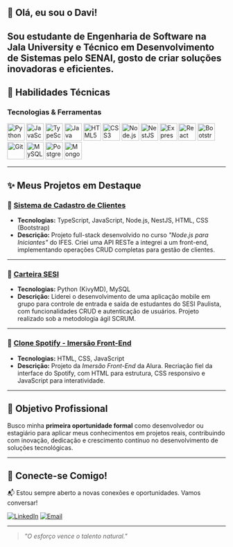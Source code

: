 ## 👋 Olá, eu sou o Davi!

Sou estudante de **Engenharia de Software** na **Jala University** e **Técnico em Desenvolvimento de Sistemas** pelo **SENAI**, gosto de criar soluções inovadoras e eficientes. 
---

## 🚀 Habilidades Técnicas

### Tecnologias & Ferramentas

<p align="left">
  <img src="https://cdn.jsdelivr.net/gh/devicons/devicon/icons/python/python-original.svg" title="Python" width="40"/>
  <img src="https://cdn.jsdelivr.net/gh/devicons/devicon/icons/javascript/javascript-original.svg" title="JavaScript" width="40"/>
  <img src="https://cdn.jsdelivr.net/gh/devicons/devicon/icons/typescript/typescript-original.svg" title="TypeScript" width="40"/>
  <img src="https://cdn.jsdelivr.net/gh/devicons/devicon/icons/java/java-original.svg" title="Java" width="40"/>
  <img src="https://cdn.jsdelivr.net/gh/devicons/devicon/icons/html5/html5-original.svg" title="HTML5" width="40"/>
  <img src="https://cdn.jsdelivr.net/gh/devicons/devicon/icons/css3/css3-original.svg" title="CSS3" width="40"/>
  <img src="https://cdn.jsdelivr.net/gh/devicons/devicon/icons/nodejs/nodejs-original.svg" title="Node.js" width="40"/>
  <img src="https://cdn.jsdelivr.net/gh/devicons/devicon/icons/nestjs/nestjs-original.svg" title="NestJS" width="40"/>
  <img src="https://cdn.jsdelivr.net/gh/devicons/devicon/icons/express/express-original.svg" title="Express.js" width="40"/>
  <img src="https://cdn.jsdelivr.net/gh/devicons/devicon/icons/react/react-original.svg" title="React Native" width="40"/>
  <img src="https://cdn.jsdelivr.net/gh/devicons/devicon/icons/bootstrap/bootstrap-original.svg" title="Bootstrap" width="40"/>
  <img src="https://cdn.jsdelivr.net/gh/devicons/devicon/icons/git/git-original.svg" title="Git" width="40"/>
  <img src="https://cdn.jsdelivr.net/gh/devicons/devicon/icons/mysql/mysql-original.svg" title="MySQL" width="40"/>
  <img src="https://cdn.jsdelivr.net/gh/devicons/devicon/icons/postgresql/postgresql-original.svg" title="PostgreSQL" width="40"/>
  <img src="https://cdn.jsdelivr.net/gh/devicons/devicon/icons/mongodb/mongodb-original.svg" title="MongoDB" width="40"/>
</p>

---

## ✨ Meus Projetos em Destaque

### 🔹 [Sistema de Cadastro de Clientes](https://github.com/davicorreia-dev/nodejs-iniciantes-ifes)
- **Tecnologias:** TypeScript, JavaScript, Node.js, NestJS, HTML, CSS (Bootstrap)  
- **Descrição:** Projeto full-stack desenvolvido no curso *"Node.js para Iniciantes"* do IFES. Criei uma API RESTe a integrei a um front-end, implementando operações CRUD completas para gestão de clientes.

---

### 🔹 [Carteira SESI](https://github.com/davicorreia-dev/Carteira_Estudante_SESI)
- **Tecnologias:** Python (KivyMD), MySQL  
- **Descrição:** Liderei o desenvolvimento de uma aplicação mobile em grupo para controle de entrada e saída de estudantes do SESI Paulista, com funcionalidades CRUD e autenticação de usuários. Projeto realizado sob a metodologia ágil SCRUM.

---

### 🔹 [Clone Spotify - Imersão Front-End](https://github.com/davicorreia-dev/Imersao-Front-End)
- **Tecnologias:** HTML, CSS, JavaScript  
- **Descrição:** Projeto da *Imersão Front-End* da Alura. Recriação fiel da interface do Spotify, com HTML para estrutura, CSS responsivo e JavaScript para interatividade.

---

## 🎯 Objetivo Profissional

Busco minha **primeira oportunidade formal** como desenvolvedor ou estagiário para aplicar meus conhecimentos em projetos reais, contribuindo com inovação, dedicação e crescimento contínuo no desenvolvimento de soluções tecnológicas.

---

## 🤝 Conecte-se Comigo!

📬 Estou sempre aberto a novas conexões e oportunidades. Vamos conversar!

[![LinkedIn](https://img.shields.io/badge/-LinkedIn-blue?logo=linkedin&style=flat-square)](https://www.linkedin.com/in/davicorreiaoli/)
[![Email](https://img.shields.io/badge/-Email-red?logo=gmail&style=flat-square)](mailto:davicorreiao07@gmail.com)

---

> *"O esforço vence o talento natural."*
